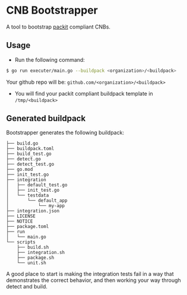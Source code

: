 # CNB Bootstrapper

A tool to bootstrap [packit](https://github.com/paketo-buildpacks/packit) compliant CNBs.

## Usage

- Run the following command:

```bash
$ go run executer/main.go --buildpack <organization>/<buildpack>
```

Your github repo will be: `github.com/<organization>/<buildpack>`


- You will find your packit compliant buildpack template in `/tmp/<buildpack>`

## Generated buildpack

Bootstrapper generates the following buildpack:

```
├── build.go
├── buildpack.toml
├── build_test.go
├── detect.go
├── detect_test.go
├── go.mod
├── init_test.go
├── integration
│   ├── default_test.go
│   ├── init_test.go
│   └── testdata
│       └── default_app
│           └── my-app
├── integration.json
├── LICENSE
├── NOTICE
├── package.toml
├── run
│   └── main.go
└── scripts
    ├── build.sh
    ├── integration.sh
    ├── package.sh
    └── unit.sh
```

A good place to start is making the integration tests fail in a way that demonstrates the correct behavior,
and then working your way through detect and build.

